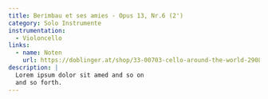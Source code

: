 ```yaml
---
title: Berimbau et ses amies - Opus 13, Nr.6 (2')
category: Solo Instrumente
instrumentation:
  - Violoncello
links:
  - name: Noten
    url: https://doblinger.at/shop/33-00703-cello-around-the-world-290880?search=Tristan+Schulze#attr=144717,144718,144719,144716
description: |
  Lorem ipsum dolor sit amed and so on
  and so forth.
---
```

